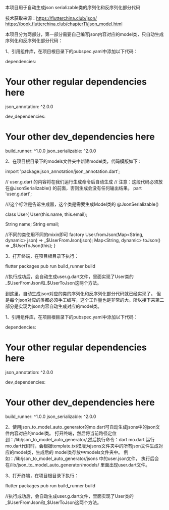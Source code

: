 本项目用于自动生成json serializable类的序列化和反序列化部分代码

技术获取来源：https://flutterchina.club/json/
            https://book.flutterchina.club/chapter11/json_model.html

本项目分为两部分，第一部分需要自己编写json内容对应的model类，只自动生成序列化和反序列化部分代码：

1、引用组件库，在项目根目录下的pubspec.yaml中添加以下代码：

dependencies:
  # Your other regular dependencies here
  json_annotation: ^2.0.0

dev_dependencies:
  # Your other dev_dependencies here
  build_runner: ^1.0.0
  json_serializable: ^2.0.0


2、在项目根目录下的models文件夹中新建model类，代码模版如下：

import 'package:json_annotation/json_annotation.dart';

// user.g.dart 的内容将在我们运行生成命令后自动生成
// 注意：这段代码必须放在@JsonSerializable() 的前面，否则生成会没有任何输出结果。
part 'user.g.dart';

///这个标注是告诉生成器，这个类是需要生成Model类的
@JsonSerializable()

class User{
  User(this.name, this.email);

  String name;
  String email;

  //不同的类使用不同的mixin即可
  factory User.fromJson(Map<String, dynamic> json) => _$UserFromJson(json);
  Map<String, dynamic> toJson() => _$UserToJson(this);
}



3、打开终端，在项目根目录下执行：

flutter packages pub run build_runner build

//执行成功后，会自动生成user.g.dart文件，里面实现了User类的_$UserFromJson和_$UserToJson这两个方法。



到这里，自动生成json对应的类的序列化和反序列化部分代码就已经实现了。
但是每个json对应的类都必须手工编写，这个工作量也是非常的大。所以接下来第二部分是实现为json内容自动生成对应的model类。

1、引用组件库，在项目根目录下的pubspec.yaml中添加以下代码：

dependencies:
  # Your other regular dependencies here
  json_annotation: ^2.0.0

dev_dependencies:
  # Your other dev_dependencies here
  build_runner: ^1.0.0
  json_serializable: ^2.0.0

2、使用json_to_model_auto_generator的mo.dart可自动生成jsons中的json文件内容对应的model类。
  打开终端，然后将当前路径定位到：/lib/json_to_model_auto_generator/,然后执行命令：dart mo.dart
  运行mo.dart代码时，会根据template.txt模版为jsons文件夹中的所有json文件生成对应的model类，生成后的
  model类存放中models文件夹中。 例如：/lib/json_to_model_auto_generator/jsons 中的user.json文件，
  执行后会在/lib/json_to_model_auto_generator/models/ 里面出现user.dart文件。

3、打开终端，在项目根目录下执行：

flutter packages pub run build_runner build

//执行成功后，会自动生成user.g.dart文件，里面实现了User类的_$UserFromJson和_$UserToJson这两个方法。
